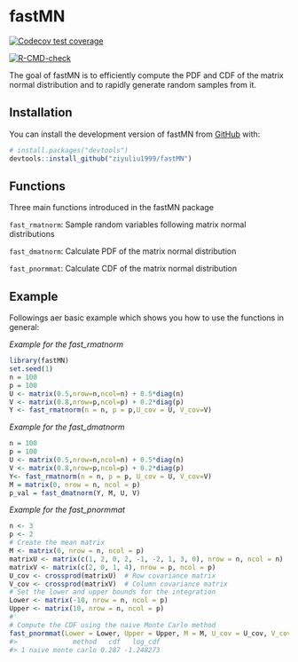 
<!-- README.md is generated from README.Rmd. Please edit that file -->

# fastMN

<!-- badges: start -->

[![Codecov test
coverage](https://codecov.io/gh/ziyuliu1999/fastMN/graph/badge.svg)](https://app.codecov.io/gh/ziyuliu1999/fastMN)
<!-- badges: end --> <!-- badges: start -->
[![R-CMD-check](https://github.com/ziyuliu1999/fastMN/actions/workflows/R-CMD-check.yaml/badge.svg)](https://github.com/ziyuliu1999/fastMN/actions/workflows/R-CMD-check.yaml)
<!-- badges: end -->

The goal of fastMN is to efficiently compute the PDF and CDF of the
matrix normal distribution and to rapidly generate random samples from
it.

## Installation

You can install the development version of fastMN from
[GitHub](https://github.com/) with:

``` r
# install.packages("devtools")
devtools::install_github("ziyuliu1999/fastMN")
```

## Functions

Three main functions introduced in the fastMN package

`fast_rmatnorm`: Sample random variables following matrix normal
distributions

`fast_dmatnorm`: Calculate PDF of the matrix normal distribution

`fast_pnormmat`: Calculate CDF of the matrix normal distribution

## Example

Followings aer basic example which shows you how to use the functions in
general:

*Example for the fast_rmatnorm*

``` r
library(fastMN)
set.seed(1)
n = 100
p = 100
U <- matrix(0.5,nrow=n,ncol=n) + 0.5*diag(n)
V <- matrix(0.8,nrow=p,ncol=p) + 0.2*diag(p)
Y <- fast_rmatnorm(n = n, p = p,U_cov = U, V_cov=V)
```

*Example for the fast_dmatnorm*

``` r
n = 100
p = 100
U <- matrix(0.5,nrow=n,ncol=n) + 0.5*diag(n)
V <- matrix(0.8,nrow=p,ncol=p) + 0.2*diag(p)
Y<- fast_rmatnorm(n = n, p = p, U_cov = U, V_cov=V)
M = matrix(0, nrow = n, ncol = p)
p_val = fast_dmatnorm(Y, M, U, V)
```

*Example for the fast_pnormmat*

``` r
n <- 3
p <- 2
# Create the mean matrix
M <- matrix(0, nrow = n, ncol = p)
matrixU <- matrix(c(1, 2, 0, 2, -1, -2, 1, 3, 0), nrow = n, ncol = n)
matrixV <- matrix(c(2, 0, 1, 4), nrow = p, ncol = p)
U_cov <- crossprod(matrixU)  # Row covariance matrix
V_cov <- crossprod(matrixV)  # Column covariance matrix
# Set the lower and upper bounds for the integration
Lower <- matrix(-10, nrow = n, ncol = p)
Upper <- matrix(10, nrow = n, ncol = p)
#'
# Compute the CDF using the naive Monte Carlo method
fast_pnormmat(Lower = Lower, Upper = Upper, M = M, U_cov = U_cov, V_cov = V_cov, method = "naive_monte_carlo", N = 1000)
#>              method   cdf   log_cdf
#> 1 naive monte carlo 0.287 -1.248273
```
